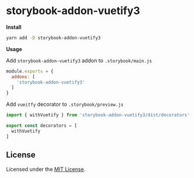 # storybook-addon-vuetify3

**Install**

```sh
yarn add -D storybook-addon-vuetify3
```

**Usage**

Add `storybook-addon-vuetify3` addon to `.storybook/main.js`

```js
module.exports = {
  addons: [
    'storybook-addon-vuetify3'
  ]
}
```

Add `vueitfy` decorator to `.storybook/preview.js`

```js
import { withVuetify } from 'storybook-addon-vuetify3/dist/decorators'

export const decorators = [
  withVuetify
]
```

## License

Licensed under the [MIT License](LICENSE).

